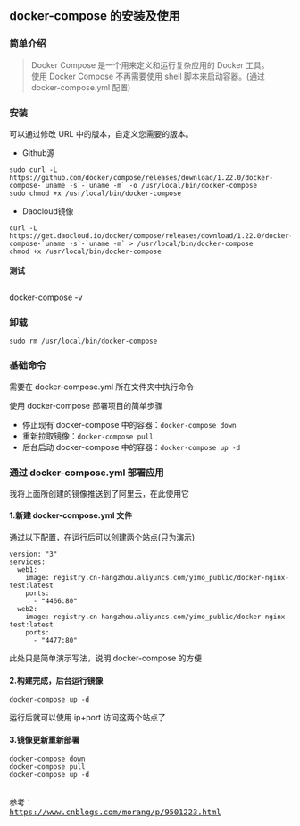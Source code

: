 <h2 id="docker-compose-的安装及使用">docker-compose 的安装及使用</h2>
<h3 id="简单介绍-1">简单介绍</h3>
<blockquote>
<p>Docker Compose 是一个用来定义和运行复杂应用的 Docker 工具。<br />使用 Docker Compose 不再需要使用 shell 脚本来启动容器。(通过 docker-compose.yml 配置)</p>
</blockquote>
<h3 id="安装-1">安装</h3>
<p>可以通过修改 URL 中的版本，自定义您需要的版本。</p>
<ul>
<li>Github源</li>
</ul>
<pre><code class="hljs awk">sudo curl -L https:<span class="hljs-regexp">//gi</span>thub.com<span class="hljs-regexp">/docker/</span>compose<span class="hljs-regexp">/releases/</span>download<span class="hljs-regexp">/1.22.0/</span>docker-compose-`uname -s`-`uname -m` -o <span class="hljs-regexp">/usr/</span>local<span class="hljs-regexp">/bin/</span>docker-compose
sudo chmod +x <span class="hljs-regexp">/usr/</span>local<span class="hljs-regexp">/bin/</span>docker-compose</code></pre>
<ul>
<li>Daocloud镜像</li>
</ul>
<pre class="sh"><code class="hljs bash">curl -L https://get.daocloud.io/docker/compose/releases/download/1.22.0/docker-compose-`uname -s`-`uname -m` &gt; /usr/<span class="hljs-built_in">local</span>/bin/docker-compose
chmod +x /usr/<span class="hljs-built_in">local</span>/bin/docker-compose</code><br /><br /><strong>测试<br />&nbsp;&nbsp;&nbsp;</strong></pre>
<p class="p1"><span class="s1"> docker-compose -v </span></p>
<h3 id="卸载-1">卸载</h3>
<pre><code class="hljs groovy">sudo rm <span class="hljs-regexp">/usr/</span>local<span class="hljs-regexp">/bin/</span>docker-compose</code></pre>
<h3 id="基础命令-1">基础命令</h3>
<p>需要在 docker-compose.yml 所在文件夹中执行命令</p>
<p>使用 docker-compose 部署项目的简单步骤</p>
<ul>
<li>停止现有 docker-compose 中的容器：<code>docker-compose down</code></li>
<li>重新拉取镜像：<code>docker-compose pull</code></li>
<li>后台启动 docker-compose 中的容器：<code>docker-compose up -d</code></li>
</ul>
<h3 id="通过-docker-compose.yml-部署应用">通过 docker-compose.yml 部署应用</h3>
<p>我将上面所创建的镜像推送到了阿里云，在此使用它</p>
<h4 id="新建-docker-compose.yml-文件">1.新建 docker-compose.yml 文件</h4>
<p>通过以下配置，在运行后可以创建两个站点(只为演示)</p>
<pre><code class="hljs less"><span class="hljs-attribute">version</span>: <span class="hljs-string">"3"</span>
<span class="hljs-attribute">services</span>:
  <span class="hljs-attribute">web1</span>:
    <span class="hljs-attribute">image</span>: registry.cn-hangzhou.aliyuncs.com/yimo_public/<span class="hljs-attribute">docker-nginx-test</span>:latest
    <span class="hljs-attribute">ports</span>:
      - <span class="hljs-string">"4466:80"</span>
  <span class="hljs-attribute">web2</span>:
    <span class="hljs-attribute">image</span>: registry.cn-hangzhou.aliyuncs.com/yimo_public/<span class="hljs-attribute">docker-nginx-test</span>:latest
    <span class="hljs-attribute">ports</span>:
      - <span class="hljs-string">"4477:80"</span></code></pre>
<p>此处只是简单演示写法，说明 docker-compose 的方便</p>
<h4 id="构建完成后台运行镜像">2.构建完成，后台运行镜像</h4>
<pre><code class="hljs">docker-compose up -d</code></pre>
<p>运行后就可以使用 ip+port 访问这两个站点了</p>
<h4 id="镜像更新重新部署">3.镜像更新重新部署</h4>
<pre><code class="hljs">docker-compose down
docker-compose pull
docker-compose up -d</code><br /><br /><br />参考：<br /><a href="https://www.cnblogs.com/morang/p/9501223.html">https://www.cnblogs.com/morang/p/9501223.html</a></pre>